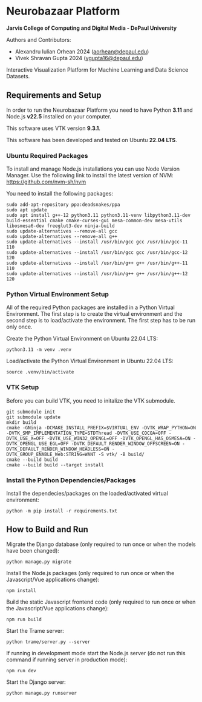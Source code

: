 # Neurobazaar Platform  
**Jarvis College of Computing and Digital Media - DePaul University**  

Authors and Contributors:
- Alexandru Iulian Orhean 2024 (aorhean@depaul.edu)  
- Vivek Shravan Gupta 2024 (vgupta16@depaul.edu)  

Interactive Visualization Platform for Machine Learning and Data Science Datasets.

## Requirements and Setup

In order to run the Neurobazaar Platform you need to have Python **3.11** and Node.js **v22.5** installed on your computer.

This software uses VTK version **9.3.1**.

This software has been developed and tested on Ubuntu **22.04 LTS**.

### Ubuntu Required Packages

To install and manage Node.js installations you can use Node Version Manager. Use the following link to install the latest version of NVM:
https://github.com/nvm-sh/nvm

You need to install the following packages:

```
sudo add-apt-repository ppa:deadsnakes/ppa
sudo apt update
sudo apt install g++-12 python3.11 python3.11-venv libpython3.11-dev build-essential cmake cmake-curses-gui mesa-common-dev mesa-utils libosmesa6-dev freeglut3-dev ninja-build 
sudo update-alternatives --remove-all gcc
sudo update-alternatives --remove-all g++
sudo update-alternatives --install /usr/bin/gcc gcc /usr/bin/gcc-11 110
sudo update-alternatives --install /usr/bin/gcc gcc /usr/bin/gcc-12 120
sudo update-alternatives --install /usr/bin/g++ g++ /usr/bin/g++-11 110
sudo update-alternatives --install /usr/bin/g++ g++ /usr/bin/g++-12 120
```

### Python Virtual Environment Setup

All of the required Python packages are installed in a Python Virtual Environment. The first step is to create the virtual environment and the second step is to load/activate the environment. The first step has to be run only once.

Create the Python Virtual Environment on Ubuntu 22.04 LTS:  
```
python3.11 -m venv .venv
```

Load/activate the Python Virtual Environment in Ubuntu 22.04 LTS: 
```
source .venv/bin/activate
```

### VTK Setup

Before you can build VTK, you need to initalize the VTK submodule.

```
git submodule init
git submodule update
mkdir build
cmake -GNinja -DCMAKE_INSTALL_PREFIX=$VIRTUAL_ENV -DVTK_WRAP_PYTHON=ON -DVTK_SMP_IMPLEMENTATION_TYPE=STDThread -DVTK_USE_COCOA=OFF -DVTK_USE_X=OFF -DVTK_USE_WIN32_OPENGL=OFF -DVTK_OPENGL_HAS_OSMESA=ON -DVTK_OPENGL_USE_EGL=OFF -DVTK_DEFAULT_RENDER_WINDOW_OFFSCREEN=ON -DVTK_DEFAULT_RENDER_WINDOW_HEADLESS=ON -DVTK_GROUP_ENABLE_Web:STRING=WANT -S vtk/ -B build/
cmake --build build
cmake --build build --target install
```

### Install the Python Dependencies/Packages

Install the dependecies/packages on the loaded/activated virtual environment:
```
python -m pip install -r requirements.txt
```

## How to Build and Run

Migrate the Django database (only required to run once or when the models have been changed):
```
python manage.py migrate
```

Install the Node.js packages (only required to run once or when the Javascript/Vue applications change):
```
npm install
```

Build the static Javascript frontend code (only required to run once or when the Javascript/Vue applications change):
```
npm run build
```

Start the Trame server:
```
python trame/server.py --server
```

If running in development mode start the Node.js server (do not run this command if running server in production mode):
```
npm run dev
```

Start the Django server:
```
python manage.py runserver
```
